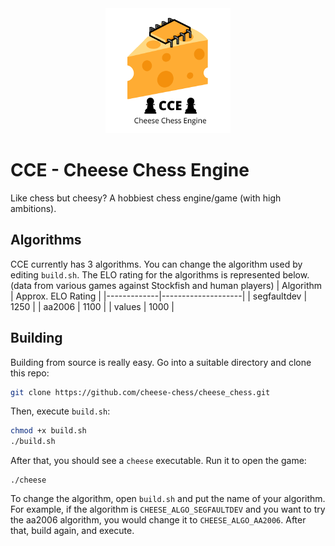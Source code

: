 <div style="text-align:center;"><img src="./assets/cheese.png"></div>

# CCE - Cheese Chess Engine
Like chess but cheesy? A hobbiest chess engine/game (with high ambitions).

## Algorithms
CCE currently has 3 algorithms. You can change the algorithm used by editing ```build.sh```. The ELO rating for the algorithms is represented below. (data from various games against Stockfish and human players) 
| Algorithm   | Approx. ELO Rating |
|-------------|--------------------|
| segfaultdev | 1250               |
| aa2006      | 1100               |
| values      | 1000               |

## Building
Building from source is really easy. Go into a suitable directory and clone this repo:
```bash
git clone https://github.com/cheese-chess/cheese_chess.git
```
Then, execute ```build.sh```:
```bash
chmod +x build.sh
./build.sh
```
After that, you should see a ```cheese``` executable. Run it to open the game:
```
./cheese
```
To change the algorithm, open ```build.sh``` and put the name of your algorithm. For example, if the algorithm is ```CHEESE_ALGO_SEGFAULTDEV``` and you want to try the aa2006 algorithm, you would change it to ```CHEESE_ALGO_AA2006```. After that, build again, and execute.